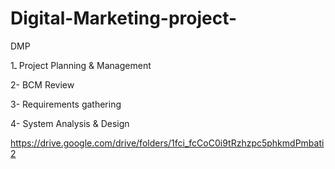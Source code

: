 # Digital-Marketing-project-
DMP


1ـ Project Planning & Management



2- BCM Review



3- Requirements gathering



4- System Analysis & Design


https://drive.google.com/drive/folders/1fci_fcCoC0i9tRzhzpc5phkmdPmbati2
